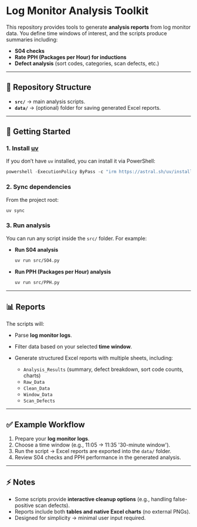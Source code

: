 # Log Monitor Analysis Toolkit

This repository provides tools to generate **analysis reports** from log monitor data.
You define time windows of interest, and the scripts produce summaries including:

* **S04 checks**
* **Rate PPH (Packages per Hour) for inductions**
* **Defect analysis** (sort codes, categories, scan defects, etc.)

---

## 📂 Repository Structure

* **`src/`** → main analysis scripts.
* **`data/`** → (optional) folder for saving generated Excel reports.

---

## 🚀 Getting Started

### 1. Install [uv](https://astral.sh/uv)

If you don’t have `uv` installed, you can install it via PowerShell:

```powershell
powershell -ExecutionPolicy ByPass -c "irm https://astral.sh/uv/install.ps1 | iex"
```

### 2. Sync dependencies

From the project root:

```bash
uv sync
```

### 3. Run analysis

You can run any script inside the `src/` folder. For example:

* **Run S04 analysis**

  ```bash
  uv run src/SO4.py
  ```

* **Run PPH (Packages per Hour) analysis**

  ```bash
  uv run src/PPH.py
  ```

---

## 📊 Reports

The scripts will:

* Parse **log monitor logs**.
* Filter data based on your selected **time window**.
* Generate structured Excel reports with multiple sheets, including:

  * `Analysis_Results` (summary, defect breakdown, sort code counts, charts)
  * `Raw_Data`
  * `Clean_Data`
  * `Window_Data`
  * `Scan_Defects`

---

## ✅ Example Workflow

1. Prepare your **log monitor logs**.
2. Choose a time window (e.g., 11:05 -> 11:35 '30-minute window').
3. Run the script → Excel reports are exported into the `data/` folder.
4. Review S04 checks and PPH performance in the generated analysis.

---

## ⚡ Notes

* Some scripts provide **interactive cleanup options** (e.g., handling false-positive scan defects).
* Reports include both **tables and native Excel charts** (no external PNGs).
* Designed for simplicity → minimal user input required.